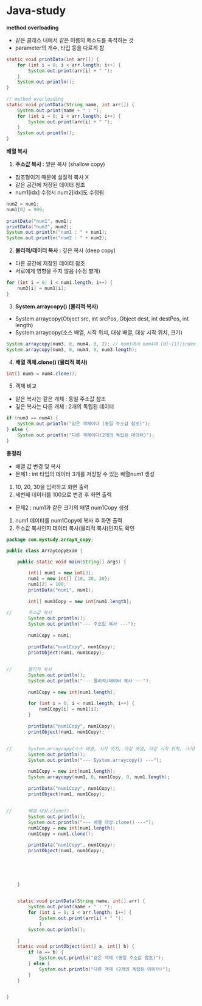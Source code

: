# Java-study

**method overloading**
- 같은 클래스 내에서 같은 이름의 메소드를 축적하는 것
- parameter의 개수, 타입 등을 다르게 함

```java
static void printData(int arr[]) {
	for (int i = 0; i < arr.length; i++) {
		System.out.print(arr[i] + " ");
	}
	System.out.println();
}
	
// method overloading
static void printData(String name, int arr[]) {
	System.out.print(name + " : ");
	for (int i = 0; i < arr.length; i++) {
		System.out.print(arr[i] + " ");
	}
	System.out.println();
}
```

**배열 복사**
1. **주소값 복사 :** 얕은 복사 (shallow copy)
- 참조형이기 때문에 실질적 복사 X
- 같은 공간에 저장된 데이터 참조
- num1[idx] 수정시 num2[idx]도 수정됨

```java
num2 = num1;
num1[0] = 999;
		
printData("num1", num1);
printData("num2", num2);
System.out.println("num1 : " + num1);
System.out.println("num2 : " + num2);
```
2. **물리적/데이터 복사 :** 깊은 복사 (deep copy)
- 다른 공간에 저장된 데이터 참조
- 서로에게 영향을 주지 않음 (수정 별개)
```java
for (int i = 0; i < num1.length; i++) {
	num3[i] = num1[i];
}
```
3. **System.arraycopy() (물리적 복사)**
- System.arraycopy(Object src, int srcPos, Object dest, int destPos, int length)
- System.arraycopy(소스 배열, 시작 위치, 대상 배열, 대상 시작 위치, 크기)
```java
System.arraycopy(num3, 0, num4, 0, 2); // num3에서 num4에 [0]~[1](index 2개 복사)
System.arraycopy(num3, 0, num4, 0, num3.length); 	
```
4. **배열 객체.clone() (물리적 복사)**
```java
int[] num5 = num4.clone();
```

5. 객체 비교
- 얕은 복사는 같은 개체 : 동일 주소값 참조
- 깊은 복사는 다른 개체 : 2개의 독립된 데이터
```java
if (num3 == num4) {
	System.out.println("같은 객체이다 (동일 주소값 참조)");
} else {
	System.out.println("다른 객체이다(2개의 독립된 데이터)");
}
```

**총정리**
- 배열 값 변경 및 복사
- 문제1 : int 타입의 데이터 3개를 저장할 수 있는 배열num1 생성
1. 10, 20, 30을 입력하고 화면 출력
2. 세번째 데이터를 100으로 변경 후 화면 출력
- 문제2 : num1과 같은 크기의 배열 num1Copy 생성
1. num1 데이터를 num1Copy에 복사 후 화면 출력
2. 주소값 복사인지 데이터 복사(물리적 복사)인지도 확인
```java
package com.mystudy.array4_copy;

public class ArrayCopyExam {

	public static void main(String[] args) {
		
		int[] num1 = new int[3];
		num1 = new int[] {10, 20, 30};
		num1[2] = 100;
		printData("num1", num1);
		
		int[] num1Copy = new int[num1.length];
		
//		주소값 복사
		System.out.println();
		System.out.println("--- 주소값 복사 ---");
		
		num1Copy = num1;
		
		printData("num1Copy", num1Copy);
		printObject(num1, num1Copy);
		
		
//		물리적 복사
		System.out.println();
		System.out.println("--- 물리적/데이터 복사 ---");
		
		num1Copy = new int[num1.length];
		
		for (int i = 0; i < num1.length; i++) {
			num1Copy[i] = num1[i];
		}
		
		printData("num1Copy", num1Copy);
		printObject(num1, num1Copy);
		
		
//		System.arraycopy(소스 배열, 시작 위치, 대상 배열, 대상 시작 위치, 크기)
		System.out.println();
		System.out.println("--- System.arraycopy() ---");

		num1Copy = new int[num1.length];
		System.arraycopy(num1, 0, num1Copy, 0, num1.length);
	
		printData("num1Copy", num1Copy);
		printObject(num1, num1Copy);
		
		
//		배열 대상.clone()
		System.out.println();
		System.out.println("--- 배열 대상.clone() ---");
		num1Copy = new int[num1.length];
		num1Copy = num1.clone();
	
		printData("num1Copy", num1Copy);
		printObject(num1, num1Copy);

	
	
	
	
	}
	

	static void printData(String name, int[] arr) {
		System.out.print(name + " : ");
		for (int i = 0; i < arr.length; i++) {
			System.out.print(arr[i] + " ");
			} 
		System.out.println();
	
	}
	static void printObject(int[] a, int[] b) {
		if (a == b) {
			System.out.println("같은 객체 (동일 주소값 참조)");
		} else {
			System.out.println("다른 객체 (2개의 독립된 데이터)");
		}
	}


}
```

